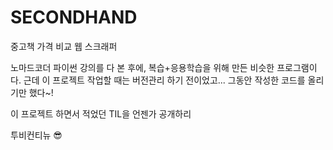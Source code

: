 # SECONDHAND
중고책 가격 비교 웹 스크래퍼

노마드코더 파이썬 강의를 다 본 후에, 복습+응용학습을 위해 만든 비슷한 프로그램이다.
근데 이 프로젝트 작업할 때는 버전관리 하기 전이었고...
그동안 작성한 코드를 올리기만 했다~!

이 프로젝트 하면서 적었던 TIL을 언젠가 공개하리

투비컨티뉴 😎
